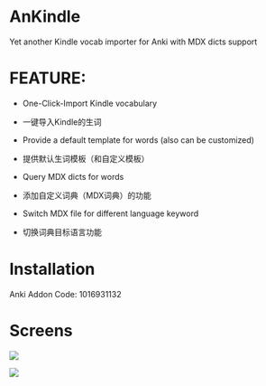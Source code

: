 # AnKindle
Yet another Kindle vocab importer for Anki with MDX dicts support

# FEATURE:

- One-Click-Import Kindle vocabulary
- 一键导入Kindle的生词

- Provide a default template for words (also can be customized)
- 提供默认生词模板（和自定义模板）

- Query MDX dicts for words
- 添加自定义词典（MDX词典）的功能

- Switch MDX file for different language keyword 
- 切换词典目标语言功能

# Installation
Anki Addon Code: 1016931132

# Screens
![](https://raw.githubusercontent.com/upday7/AnKindle/master/screens/main.png)

![](https://raw.githubusercontent.com/upday7/AnKindle/master/screens/default_template.png)

